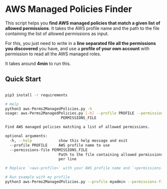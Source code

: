 # AWS Managed Policies Finder

This script helps you **find AWS managed policies that match a given list of allowed permissions**. It takes the AWS profile name and the path to the file containing the list of allowed permissions as input.

For this, you just need to write in a **line separated file all the permissions you discovered** you have, and use a **profile of your own account** with permission to read all the AWS managed roles.

It takes around **4min** to run this.

## Quick Start

```bash

pip3 install -r requirements

# Help
python3 aws-Perms2ManagedPolicies.py -h
usage: aws-Perms2ManagedPolicies.py [-h] --profile PROFILE --permissions-file
                         PERMISSIONS_FILE

Find AWS managed policies matching a list of allowed permissions.

optional arguments:
  -h, --help            show this help message and exit
  --profile PROFILE     AWS profile name to use
  --permissions-file PERMISSIONS_FILE
                        Path to the file containing allowed permissions, one
                        per line

# Replace `<aws-profile>` with your AWS profile name and `<permissions-file-path>` with the path to the file containing the allowed permissions.

# Run example with my profile
python3 aws-Perms2ManagedPolicies.py --profile myadmin --permissions-file example-permissions.txt
```
